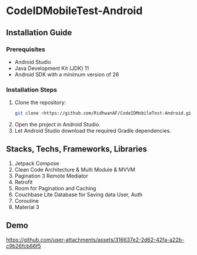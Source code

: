 # CodeIDMobileTest-Android

## Installation Guide

### Prerequisites
*   Android Studio
*   Java Development Kit (JDK) 11
*   Android SDK with a minimum version of 26

### Installation Steps
1.  Clone the repository:
    ```bash
    git clone <https://github.com/RidhwanAF/CodeIDMobileTest-Android.git>
    ```
2.  Open the project in Android Studio.
3.  Let Android Studio download the required Gradle dependencies.

## Stacks, Techs, Frameworks, Libraries
1. Jetpack Compose
2. Clean Code Architecture & Multi Module & MVVM
3. Pagination 3 Remote Mediator
4. Retrofit
5. Room for Pagination and Caching
6. Couchbase Lite Database for Saving data User, Auth
7. Coroutine
8. Material 3

## Demo
https://github.com/user-attachments/assets/316637e2-2d62-42fa-a22b-c9b26fcb66f5

